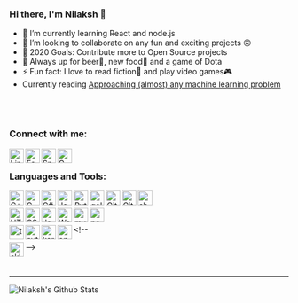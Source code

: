 ### Hi there, I'm Nilaksh 👋

- 🌱 I’m currently learning React and node.js
- 👯 I’m looking to collaborate on any fun and exciting projects 🙃
- 🥅 2020 Goals: Contribute more to Open Source projects
- 💬 Always up for beer🍺, new food🍔 and a game of Dota
- ⚡ Fun fact: I love to read fiction📕 and play video games🎮
- Currently reading [Approaching (almost) any machine learning problem](https://www.amazon.in/Approaching-Almost-Machine-Learning-Problem-ebook/dp/B089P13QHT)

<br />
<br />

<!-- ### Connect with me:

[<img align="left" alt="LinkedIn" width="22px" src="https://raw.githubusercontent.com/nilax97/nilax97/master/logos/linkedin.svg" />](https://www.linkedin.com/in/nilaksh97/)

[<img align="left" alt="Facebook" width="22px" src="https://raw.githubusercontent.com/nilax97/nilax97/master/logos/facebook.svg" />](https://www.facebook.com/nilax97/)

[<img align="left" alt="Spotify" width="22px" src="https://raw.githubusercontent.com/nilax97/nilax97/master/logos/spotify.png" />](https://open.spotify.com/user/12121324612?si=UxWL_2LfTCGbPT4-SAD1OQ)

[<img align="left" alt="Gmail" width="22px" src="https://raw.githubusercontent.com/nilax97/nilax97/master/logos/gmail.png" />](mailto:agarwal.nilaksh@gmail.com)

<br />

### Languages and Tools:

[<img align="left" alt="C++" height="26px" src="https://raw.githubusercontent.com/nilax97/nilax97/master/logos/c%2B%2B.png" />](https://github.com/nilax97?tab=repositories&q=&type=&language=c%2B%2B)

[<img align="left" alt="C" height="26px" src="https://raw.githubusercontent.com/nilax97/nilax97/master/logos/c.svg" />](https://github.com/nilax97?tab=repositories&q=&type=&language=c)

[<img align="left" alt="C#" height="26px" src="https://raw.githubusercontent.com/nilax97/nilax97/master/logos/c%23.svg" />](https://github.com/nilax97?tab=repositories&q=&type=&language=c%23)

[<img align="left" alt="Java" height="26px" src="https://raw.githubusercontent.com/nilax97/nilax97/master/logos/java.png" />](https://github.com/nilax97?tab=repositories&q=&type=&language=java)

[<img align="left" alt="Python" height="26px" src="https://raw.githubusercontent.com/nilax97/nilax97/master/logos/python.png" />](https://github.com/nilax97?tab=repositories&q=&type=&language=python)

[<img align="left" alt="golang" height="26px" src="https://raw.githubusercontent.com/nilax97/nilax97/master/logos/golang.png" />](https://github.com/nilax97?tab=repositories&q=&type=&language=go)

[<img align="left" alt="postgresql" height="26px" src="https://raw.githubusercontent.com/nilax97/nilax97/master/logos/postgresql.png" />](hhttps://github.com/nilax97/DBMS-Assignments)

<br />
<br />

[<img align="left" alt="HTML" height="26px" src="https://raw.githubusercontent.com/nilax97/nilax97/master/logos/html.svg" />](https://github.com/nilax97?tab=repositories&q=&type=&language=html)

[<img align="left" alt="CSS" height="26px" src="https://raw.githubusercontent.com/nilax97/nilax97/master/logos/css.png" />](https://github.com/nilax97?tab=repositories&q=&type=&language=css)

[<img align="left" alt="Javascript" height="26px" src="https://raw.githubusercontent.com/nilax97/nilax97/master/logos/javascript.svg" />](https://github.com/nilax97?tab=repositories&q=&type=&language=javascript)

[<img align="left" alt="Webassembly" height="26px" src="https://raw.githubusercontent.com/nilax97/nilax97/master/logos/web-assembly.png" />](https://github.com/nilax97?tab=repositories&q=&type=&language=webassembly)

[<img align="left" alt="git" height="26px" src="https://raw.githubusercontent.com/nilax97/nilax97/master/logos/git.png" />](https://github.com/nilax97?tab=repositories)

[<img align="left" alt="github" height="26px" src="https://raw.githubusercontent.com/nilax97/nilax97/master/logos/github.png" />](https://github.com/nilax97?tab=repositories)

[<img align="left" alt="terminal" height="26px" src="https://raw.githubusercontent.com/nilax97/nilax97/master/logos/terminal.jpg" />](https://github.com/nilax97?tab=repositories)

<br />

[<img align="left" alt="tensorflow" height="26px" src="https://raw.githubusercontent.com/nilax97/nilax97/master/logos/tensorflow.png" />](https://github.com/nilax97?tab=repositories)

[<img align="left" alt="pytorch" height="26px" src="https://raw.githubusercontent.com/nilax97/nilax97/master/logos/pytorch.png" />](https://github.com/nilax97?tab=repositories)

[<img align="left" alt="keras" height="26px" src="https://raw.githubusercontent.com/nilax97/nilax97/master/logos/keras.jpg" />](https://github.com/nilax97?tab=repositories)

[<img align="left" alt="opencv" height="26px" src="https://raw.githubusercontent.com/nilax97/nilax97/master/logos/opencv.png" />](https://github.com/nilax97?tab=repositories)

[<img align="left" alt="sklearn" height="26px" src="https://raw.githubusercontent.com/nilax97/nilax97/master/logos/sklearn.png" />](https://github.com/nilax97?tab=repositories) -->

### Connect with me:

[<img align="left" alt="LinkedIn" height="26px" src="https://img.shields.io/badge/linkedin-%230077B5.svg?&style=for-the-badge&logo=linkedin&logoColor=white" />](https://www.linkedin.com/in/nilaksh97/)

[<img align="left" alt="Facebook" height="26px" src="https://img.shields.io/badge/facebook-%231877F2.svg?&style=for-the-badge&logo=facebook&logoColor=white" />](https://www.facebook.com/nilax97/)

[<img align="left" alt="Spotify" height="26px" src="https://img.shields.io/badge/spotify-%231ED760.svg?&style=for-the-badge&logo=spotify&logoColor=white" />](https://open.spotify.com/user/12121324612?si=UxWL_2LfTCGbPT4-SAD1OQ)

[<img align="left" alt="Gmail" height="26px" src="https://img.shields.io/badge/gmail-%23D14836.svg?&style=for-the-badge&logo=gmail&logoColor=white" />](mailto:agarwal.nilaksh@gmail.com)

<br />

### Languages and Tools:

[<img align="left" alt="C++" height="26px" src="https://img.shields.io/badge/c++%20-%2300599C.svg?&style=for-the-badge&logo=c%2B%2B&logoColor=white" />](https://github.com/nilax97?tab=repositories&q=&type=&language=c%2B%2B)

[<img align="left" alt="C" height="26px" src="https://img.shields.io/badge/c%20-%2300599C.svg?&style=for-the-badge&logo=c&logoColor=white" />](https://github.com/nilax97?tab=repositories&q=&type=&language=c)

[<img align="left" alt="C#" height="26px" src="https://img.shields.io/badge/c%23%20-%23239120.svg?&style=for-the-badge&logo=c-sharp&logoColor=white" />](https://github.com/nilax97?tab=repositories&q=&type=&language=c%23)

[<img align="left" alt="Java" height="26px" src="https://img.shields.io/badge/java-%23ED8B00.svg?&style=for-the-badge&logo=java&logoColor=white" />](https://github.com/nilax97?tab=repositories&q=&type=&language=java)

[<img align="left" alt="Python" height="26px" src="https://img.shields.io/badge/python%20-%2314354C.svg?&style=for-the-badge&logo=python&logoColor=white" />](https://github.com/nilax97?tab=repositories&q=&type=&language=python)

[<img align="left" alt="golang" height="26px" src="https://img.shields.io/badge/go-%2300ADD8.svg?&style=for-the-badge&logo=go&logoColor=white" />](https://github.com/nilax97?tab=repositories&q=&type=&language=go)

[<img align="left" alt="GitHub" height="26px" src="https://img.shields.io/badge/GitHub-%23181717.svg?&style=for-the-badge&logo=&logGitHuboColor=white" />](https://github.com/nilax97?tab=repositories)

[<img align="left" alt="Git" height="26px" src="https://img.shields.io/badge/Git-%23F05032.svg?&style=for-the-badge&logo=Git&logoColor=white" />](https://github.com/nilax97?tab=repositories)

[<img align="left" alt="shell" height="26px" src="https://img.shields.io/badge/shell%20-%23121011.svg?&style=for-the-badge&logo=gnu-bash&logoColor=white" />](https://github.com/nilax97?tab=repositories)

<br />

[<img align="left" alt="HTML" height="26px" src="https://img.shields.io/badge/html5%20-%23E34F26.svg?&style=for-the-badge&logo=html5&logoColor=white" />](https://github.com/nilax97?tab=repositories&q=&type=&language=html)

[<img align="left" alt="CSS" height="26px" src="https://img.shields.io/badge/css3%20-%231572B6.svg?&style=for-the-badge&logo=css3&logoColor=white" />](https://github.com/nilax97?tab=repositories&q=&type=&language=css)

[<img align="left" alt="Javascript" height="26px" src="https://img.shields.io/badge/javascript%20-%23323330.svg?&style=for-the-badge&logo=javascript&logoColor=%23F7DF1E" />](https://github.com/nilax97?tab=repositories&q=&type=&language=javascript)

[<img align="left" alt="WebAssembly" height="26px" src="https://img.shields.io/badge/webassembly-%23654FF0.svg?&style=for-the-badge&logo=WebAssembly&logoColor=white" />](https://github.com/nilax97?tab=repositories&q=&type=&language=webassembly)

[<img align="left" alt="mysql" height="26px" src="https://img.shields.io/badge/mysql-%2300f.svg?&style=for-the-badge&logo=mysql&logoColor=white" />](hhttps://github.com/nilax97/DBMS-Assignments)

[<img align="left" alt="postgresql" height="26px" src="https://img.shields.io/badge/postgres-%23316192.svg?&style=for-the-badge&logo=postgresql&logoColor=white" />](hhttps://github.com/nilax97/DBMS-Assignments)

<br />

[<img align="left" alt="tensorflow" height="26px" src="https://img.shields.io/badge/TensorFlow-%23FF6F00.svg?&style=for-the-badge&logo=TensorFlow&logoColor=white" />](https://github.com/nilax97?tab=repositories)

[<img align="left" alt="pytorch" height="26px" src="https://img.shields.io/badge/PyTorch-%23EE4C2C.svg?&style=for-the-badge&logo=PyTorch&logoColor=white" />](https://github.com/nilax97?tab=repositories)

[<img align="left" alt="keras" height="26px" src="https://img.shields.io/badge/Keras-%23PyTorch.svg?&style=for-the-badge&logo=Keras&logoColor=white" />](https://github.com/nilax97?tab=repositories)<!-- 
[<img align="left" alt="opencv" height="26px" src="https://img.shields.io/badge/{}-%23{}.svg?&style=for-the-badge&logo={}&logoColor=white" />](https://github.com/nilax97?tab=repositories)

[<img align="left" alt="sklearn" height="26px" src="https://img.shields.io/badge/{}-%23{}.svg?&style=for-the-badge&logo={}&logoColor=white" />](https://github.com/nilax97?tab=repositories) -->

<br />

---

<!-- ### Spotify Playing 🎧
[<img src="https://now-playing-codestackr.vercel.app/api/spotify-playing" alt="Nilaksh's Spotify Playing" width="350" />](https://open.spotify.com/user/swyqyimdc12jajde4vpwd2x1b) -->

  <img align="left" alt="Nilaksh's Github Stats" src="https://github-readme-stats.vercel.app/api?username=nilax97&show_icons=true&hide_border=true" />


